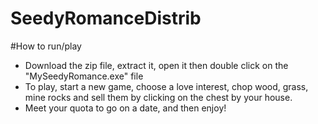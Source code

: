 # SeedyRomanceDistrib

#How to run/play
- Download the zip file, extract it, open it then double click on the "MySeedyRomance.exe" file
- To play, start a new game, choose a love interest, chop wood, grass, mine rocks and sell them by clicking on the chest by your house.
- Meet your quota to go on a date, and then enjoy!
